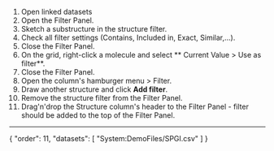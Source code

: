 1. Open linked datasets
1. Open the Filter Panel.
1. Sketch a substructure in the structure filter.
2. Check all filter settings (Contains, Included in, Exact, Similar,...).
1. Close the Filter Panel.
2. On the grid, right-click a molecule and select ** Current Value > Use as filter**.
1. Close the Filter Panel.
1. Open the column's hamburger menu > Filter.
2. Draw another structure and click **Add filter**.
2. Remove the structure filter from the Filter Panel.
2. Drag'n'drop the Structure column's header to the Filter Panel - filter should be added to the top of the Filter Panel.
---
{
  "order": 11,
  "datasets": [
    "System:DemoFiles/SPGI.csv"
  ]
}